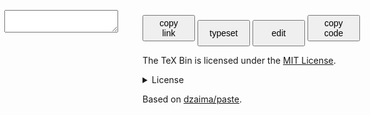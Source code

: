 <button id="saveB" title="alt+s" style="font-size:1em;height:3em;width:6em" onclick="save(true)"      >copy<br>link</button>
  <button id="viewB" title="alt+v" style="font-size:1em;height:3em;width:6em" onclick="md(2)"           >typeset     </button>
  <button id="editB" title="alt+e" style="font-size:1em;height:3em;width:6em" onclick="md(0)"           >edit        </button>
  <button id="copyB" title="alt+c" style="font-size:1em;height:3em;width:6em" onclick="copy(main.value)">copy<br>code</button>
  <div style="position:absolute; top:4em; left:.5em; right:.5em; bottom:0">
    <textarea class="mainArea" id="main" spellcheck="false"></textarea>
    <div class="mainArea" id="genc" hidden>
    </div>
  </div>
  
  <script type="text/javascript">
    window.MathJax = {
    tex: {
        inlineMath: [['$', '$'], ['\\(', '\\)']]
    }
    };

    var MODE = 0; // 0-edit; 2-view

    function md(mode) {
      MODE = mode;
      main.style.display = MODE==0? 'block' : 'none';
      genc.style.display = MODE==2? 'block' : 'none';
      editB.disabled = MODE==0;
      viewB.disabled = MODE==2;
      if (mode==0) main.focus();
      if (mode==2) generate();
    }
    
    
    function generate() {
      genc.innerText = main.value;
      genc.style="";
        MathJax.typeset();
    }
    function colorCode(str, cols, prefix) {
      let prev = cols[0];
      for (let i = 1; i < cols.length; i++) {
        let curr = cols[i];
        if (curr) {
          if (curr===prev) cols[i] = undefined;
          else prev = curr;
        }
      }
      let code = "";
      for (let i = 0; i < str.length; i++) {
        let ccol = cols[i];
        if (ccol) {
          if (code) code+= "</span>";
          code+= "<span class="+prefix+ccol+">"
        }
        code+= html(str[i]);
      }
      code+= "</span>";
      genc.innerHTML = code;
    }
    
    function save(copyLink = false) {
      let b64 = "#0"+enc(main.value);
      history.pushState({}, "", b64);
      if (copyLink) copy(location.href.replace("/#", "#"));
    }
    function enc(str = main.value) {
      let bytes = new TextEncoder("utf-8").encode(str);
      return arrToB64(deflate(bytes));
    }
    function dec(str) {
      try {
        return new TextDecoder("utf-8").decode(inflate(b64ToArr(str)));
      } catch (e) {
        return "failed to decode - full link not copied?";
      }
    }

    function arrToB64(arr) {
      var bytestr = "";
      arr.forEach(c => bytestr+= String.fromCharCode(c));
      return btoa(bytestr).replace(/\+/g, "@").replace(/=+/, "");
    }
    function b64ToArr(str) {
      return new Uint8Array([...atob(decodeURIComponent(str).replace(/@/g, "+"))].map(c=>c.charCodeAt()))
    }
    
    function deflate(arr) {
      return pako.deflateRaw(arr, {"level": 9});
    }
    function inflate(arr) {
      return pako.inflateRaw(arr);
    }
    
    function html(str) {
      return new Option(str).innerHTML.replace(/\n/g,'<br>');
    }
    function copy(str) {
      navigator.clipboard.writeText(str);
    }
    function load() {
      main.value = "";
      let hash = decodeURIComponent(location.hash.slice(1));
      let v = hash[0];
      hash = hash.slice(1); // remove version
      if (hash) {
        let parts = hash.split("#");
        main.value = parts[0]? dec(parts[0]) : "";
        md(main.value? 2 : 0);
      } else md(0);
    }
    load();
    window.onhashchange=load;
    
    document.addEventListener("keydown", e => {
      let code = e.code;
      let ctrl = e.ctrlKey;
      let alt = e.altKey;
      if (alt) {
        if (code == 'KeyS') { saveB.click(); e.preventDefault(); viewB.click(); }
        if (code == 'KeyE') { editB.click(); e.preventDefault(); main.focus(); }
        if (code == 'KeyV') { viewB.click(); e.preventDefault(); }
        if (code == 'KeyC') { copyB.click(); e.preventDefault(); }
      }
      if (ctrl && code == 'KeyR') save(false);
      if (code == 'F5') save(false);
    });
  </script>

The TeX Bin is licensed under the [MIT License][mit].

<details>
<summary>License</summary>
Copyright 2020 Rodrigo Girão Serrão.

Permission is hereby granted, free of charge, to any person obtaining a copy of this software and associated documentation files (the "Software"), to deal in the Software without restriction, including without limitation the rights to use, copy, modify, merge, publish, distribute, sublicense, and/or sell copies of the Software, and to permit persons to whom the Software is furnished to do so, subject to the following conditions:

The above copyright notice and this permission notice shall be included in all copies or substantial portions of the Software.

THE SOFTWARE IS PROVIDED "AS IS", WITHOUT WARRANTY OF ANY KIND, EXPRESS OR IMPLIED, INCLUDING BUT NOT LIMITED TO THE WARRANTIES OF MERCHANTABILITY, FITNESS FOR A PARTICULAR PURPOSE AND NONINFRINGEMENT. IN NO EVENT SHALL THE AUTHORS OR COPYRIGHT HOLDERS BE LIABLE FOR ANY CLAIM, DAMAGES OR OTHER LIABILITY, WHETHER IN AN ACTION OF CONTRACT, TORT OR OTHERWISE, ARISING FROM, OUT OF OR IN CONNECTION WITH THE SOFTWARE OR THE USE OR OTHER DEALINGS IN THE SOFTWARE.
</details>

Based on [dzaima/paste][dzaima-paste].

[mit]: https://opensource.org/licenses/MIT
[dzaima-paste]: https://github.com/dzaima/paste
